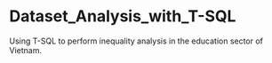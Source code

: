 # Dataset_Analysis_with_T-SQL
Using T-SQL to perform inequality analysis in the education sector of Vietnam.
